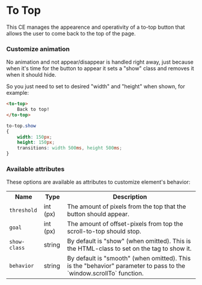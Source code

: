 # To Top
This CE manages the appearence and operativity of a to-top button that
allows the user to come back to the top of the page.

### Customize animation
No animation and not appear/disappear is handled right away, just because when it's
time for the button to appear it sets a "show" class and removes it when it should
hide.

So you just need to set to desired "width" and "height" when shown, for example:
```HTML
<to-top>
    Back to top!
</to-top>
```

```CSS
to-top.show
{
    width: 150px;
    height: 150px;
    transitions: width 500ms, height 500ms;
}
```

### Available attributes
These options are available as attributes to customize element's behavior:

<table>
    <tr>
        <th>Name</th>
        <th>Type</th>
        <th>Description</th>
    </tr>
    <tr>
        <td><code>threshold</code></td>
        <td>int (px)</td>
        <td>The amount of pixels from the top that the button should appear.</td>
    </tr>
    <tr>
        <td><code>goal</code></td>
        <td>int (px)</td>
        <td>The amount of offset-pixels from top the scroll-to-top should stop.</td>
    </tr>
    <tr>
        <td><code>show-class</code></td>
        <td>string</td>
        <td>By default is "show" (when omitted). This is the HTML-class to set on the tag
            to show it.</td>
    </tr>
    <tr>
        <td><code>behavior</code></td>
        <td>string</td>
        <td>By default is "smooth" (when omitted). This is the "behavior" parameter to pass
            to the `window.scrollTo` function.</td>
    </tr>
</table>
